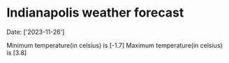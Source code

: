 # Indianapolis weather forecast 
Date: ['2023-11-26'] 

Minimum temperature(in celsius) is [-1.7] 
Maximum temperature(in celsius) is [3.8]